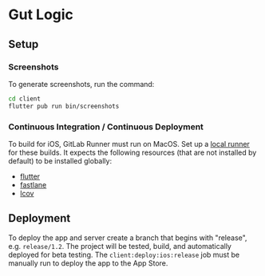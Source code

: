# Gut Logic

## Setup

### Screenshots

To generate screenshots, run the command:

```bash
cd client
flutter pub run bin/screenshots
```

### Continuous Integration / Continuous Deployment

To build for iOS, GitLab Runner must run on MacOS. Set up a
[local runner](https://docs.gitlab.com/runner/install/osx.html) for these
builds. It expects the following resources (that are not installed by default)
to be installed globally:

- [flutter](https://flutter.dev/docs/get-started/install)
- [fastlane](https://docs.fastlane.tools/getting-started/ios/setup/)
- [lcov](https://formulae.brew.sh/formula/lcov)

## Deployment

To deploy the app and server create a branch that begins with "release", e.g.
`release/1.2`. The project will be tested, build, and automatically deployed for
beta testing. The `client:deploy:ios:release` job must be manually run to deploy
the app to the App Store.
